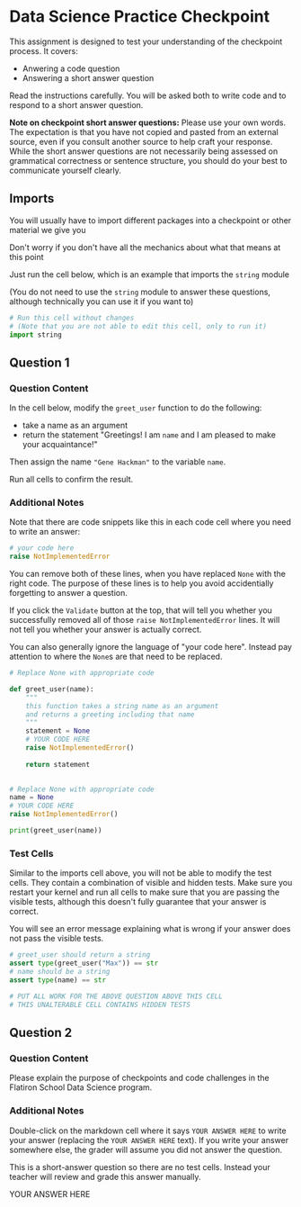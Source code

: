 # Data Science Practice Checkpoint

This assignment is designed to test your understanding of the checkpoint process. It covers:

 - Anwering a code question
 - Answering a short answer question
 
Read the instructions carefully. You will be asked both to write code and to respond to a short answer question.

**Note on checkpoint short answer questions:** Please use your own words. The expectation is that you have not copied and pasted from an external source, even if you consult another source to help craft your response. While the short answer questions are not necessarily being assessed on grammatical correctness or sentence structure, you should do your best to communicate yourself clearly.

## Imports

You will usually have to import different packages into a checkpoint or other material we give you

Don't worry if you don't have all the mechanics about what that means at this point

Just run the cell below, which is an example that imports the `string` module

(You do not need to use the `string` module to answer these questions, although technically you can use it if you want to)


```python
# Run this cell without changes
# (Note that you are not able to edit this cell, only to run it)
import string
```

## Question 1

### Question Content

In the cell below, modify the `greet_user` function to do the following:

 - take a name as an argument
 - return the statement "Greetings! I am `name` and I am pleased to make your acquaintance!"

Then assign the name `"Gene Hackman"` to the variable `name`.

Run all cells to confirm the result.

### Additional Notes

Note that there are code snippets like this in each code cell where you need to write an answer:

```python
# your code here
raise NotImplementedError
```

You can remove both of these lines, when you have replaced `None` with the right code. The purpose of these lines is to help you avoid accidentially forgetting to answer a question.

If you click the `Validate` button at the top, that will tell you whether you successfully removed all of those `raise NotImplementedError` lines. It will not tell you whether your answer is actually correct.

You can also generally ignore the language of "your code here". Instead pay attention to where the `None`s are that need to be replaced. 


```python
# Replace None with appropriate code

def greet_user(name):
    """
    this function takes a string name as an argument 
    and returns a greeting including that name 
    """
    statement = None
    # YOUR CODE HERE
    raise NotImplementedError()
    
    return statement
    
```


```python
# Replace None with appropriate code
name = None
# YOUR CODE HERE
raise NotImplementedError()
```


```python
print(greet_user(name))
```

### Test Cells

Similar to the imports cell above, you will not be able to modify the test cells. They contain a combination of visible and hidden tests. Make sure you restart your kernel and run all cells to make sure that you are passing the visible tests, although this doesn't fully guarantee that your answer is correct.

You will see an error message explaining what is wrong if your answer does not pass the visible tests.


```python
# greet_user should return a string
assert type(greet_user("Max")) == str
# name should be a string
assert type(name) == str

# PUT ALL WORK FOR THE ABOVE QUESTION ABOVE THIS CELL
# THIS UNALTERABLE CELL CONTAINS HIDDEN TESTS
```

## Question 2

### Question Content

Please explain the purpose of checkpoints and code challenges in the Flatiron School Data Science program.

### Additional Notes

Double-click on the markdown cell where it says `YOUR ANSWER HERE` to write your answer (replacing the `YOUR ANSWER HERE` text). If you write your answer somewhere else, the grader will assume you did not answer the question.

This is a short-answer question so there are no test cells. Instead your teacher will review and grade this answer manually.

YOUR ANSWER HERE
